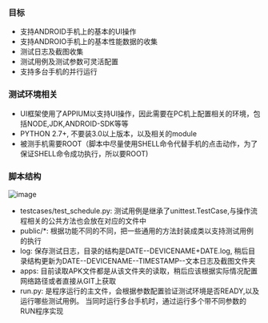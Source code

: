 ### 目标
+ 支持ANDROID手机上的基本的UI操作
+ 支持ANDROIO手机上的基本性能数据的收集
+ 测试日志及截图收集
+ 测试用例及测试参数可灵活配置
+ 支持多台手机的并行运行
### 测试环境相关
+ UI框架使用了APPIUM以支持UI操作，因此需要在PC机上配置相关的环境，包括NODE,JDK,ANDROID-SDK等等
+ PYTHON 2.7+, 不要装3.0以上版本，以及相关的module
+ 被测手机需要ROOT（脚本中尽量使用SHELL命令代替手机的点击动作，为了保证SHELL命令成功执行，所以要ROOT)
### 脚本结构

![image](https://github.com/xuxhTest/AutoTestDemo/blob/master/TestTasks/raw/master/screetshots/structure.PNG)

+ testcases/test_schedule.py: 测试用例是继承了unittest.TestCase,与操作流程相关的公共方法也会放在对应的文件中
+ public/*: 根据功能不同的不同，把一些通用的方法封装成类以支持测试用例的执行
+ log: 保存测试日志，目录的结构是DATE--DEVICENAME+DATE.log, 稍后目录结构更新为DATE--DEVICENAME--TIMESTAMP--文本日志及截图文件夹
+ apps: 目前读取APK文件都是从该文件夹的读取，稍后应该根据实际情况配置网络路径或者直接从GIT上获取
+ run.py: 是程序运行的主文件，会根据参数配置验证测试环境是否READY,以及运行哪些测试用例。 当同时运行多台手机时，通过运行多个带不同参数的RUN程序实现
